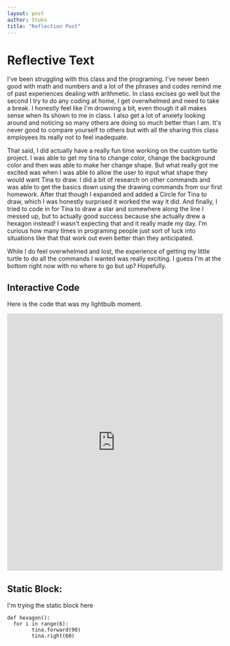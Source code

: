 ```yaml
---
layout: post
author: Stuks
title: "Reflection Post"
---
```


# Reflective Text

I've been struggling with this class and the programing. I've never been good with math and numbers and a lot of the phrases and codes remind me of past experiences dealing with arithmetic. In class excises go well but the second I try to do any coding at home, I get overwhelmed and need to take a break. I honestly feel like I'm drowning a bit, even though it all makes sense when its shown to me in class. I also get a lot of anxiety looking around and noticing so many others are doing so much better than I am. It's never good to compare yourself to others but with all the sharing this class employees its really not to feel inadequate. 

That said, I did actually have a really fun time working on the custom turtle project. I was able to get my tina to change color, change the background color and then was able to make her change shape. But what really got me excited was when I was able to allow the user to input what shape they would want Tina to draw. I did a bit of research on other commands and was able to get the basics down using the drawing commands from our first homework. After that though I expanded and added a Circle for Tina to draw, which I was honestly surprised it worked the way it did. And finally, I tried to code in for Tina to draw a star and somewhere along the line I messed up, but to actually good success because she actually drew a hexagon instead! I wasn't expecting that and it really made my day. I'm curious how many times in programing people just sort of luck into situations like that that work out even better than they anticipated.

While I do feel overwhelmed and lost, the experience of getting my little turtle to do all the commands I wanted was really exciting. I guess I'm at the bottom right now with no where to go but up? Hopefully.


## Interactive Code
Here is the code that was my lightbulb moment.

<iframe src="https://trinket.io/embed/python/f7d8f83c06" width="100%" height="600" frameborder="0" marginwidth="0" marginheight="0" allowfullscreen></iframe>

## Static Block:
I'm trying the static block here
```
def hexagon():
  for i in range(6):
        tina.forward(90)
        tina.right(60)
```
